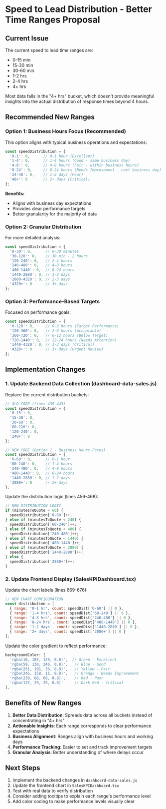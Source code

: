 # Speed to Lead Distribution - Better Time Ranges Proposal

## Current Issue
The current speed to lead time ranges are:
- 0-15 min
- 15-30 min  
- 30-60 min
- 1-2 hrs
- 2-4 hrs
- 4+ hrs

Most data falls in the "4+ hrs" bucket, which doesn't provide meaningful insights into the actual distribution of response times beyond 4 hours.

## Recommended New Ranges

### Option 1: Business Hours Focus (Recommended)
This option aligns with typical business operations and expectations:

```javascript
const speedDistribution = {
  '0-1': 0,      // 0-1 hour (Excellent)
  '1-4': 0,      // 1-4 hours (Good - same business day)
  '4-8': 0,      // 4-8 hours (Fair - within business hours)
  '8-24': 0,     // 8-24 hours (Needs Improvement - next business day)
  '24-48': 0,    // 1-2 days (Poor)
  '48+': 0       // 2+ days (Critical)
};
```

**Benefits:**
- Aligns with business day expectations
- Provides clear performance targets
- Better granularity for the majority of data

### Option 2: Granular Distribution
For more detailed analysis:

```javascript
const speedDistribution = {
  '0-30': 0,      // 0-30 minutes
  '30-120': 0,    // 30 min - 2 hours
  '120-240': 0,   // 2-4 hours
  '240-480': 0,   // 4-8 hours
  '480-1440': 0,  // 8-24 hours
  '1440-2880': 0, // 1-2 days
  '2880-4320': 0, // 2-3 days
  '4320+': 0      // 3+ days
};
```

### Option 3: Performance-Based Targets
Focused on performance goals:

```javascript
const speedDistribution = {
  '0-120': 0,     // 0-2 hours (Target Performance)
  '120-360': 0,   // 2-6 hours (Acceptable)
  '360-720': 0,   // 6-12 hours (Below Target)
  '720-1440': 0,  // 12-24 hours (Needs Attention)
  '1440-4320': 0, // 1-3 days (Critical)
  '4320+': 0      // 3+ days (Urgent Review)
};
```

## Implementation Changes

### 1. Update Backend Data Collection (dashboard-data-sales.js)

Replace the current distribution buckets:

```javascript
// OLD CODE (lines 435-443)
const speedDistribution = {
  '0-15': 0,
  '15-30': 0,
  '30-60': 0,
  '60-120': 0,  
  '120-240': 0,
  '240+': 0
};

// NEW CODE (Option 1 - Business Hours Focus)
const speedDistribution = {
  '0-60': 0,      // 0-1 hour
  '60-240': 0,    // 1-4 hours
  '240-480': 0,   // 4-8 hours
  '480-1440': 0,  // 8-24 hours
  '1440-2880': 0, // 1-2 days
  '2880+': 0      // 2+ days
};
```

Update the distribution logic (lines 456-468):

```javascript
// NEW DISTRIBUTION LOGIC
if (minutesToQuote < 60) {
  speedDistribution['0-60']++;
} else if (minutesToQuote < 240) {
  speedDistribution['60-240']++;
} else if (minutesToQuote < 480) {
  speedDistribution['240-480']++;
} else if (minutesToQuote < 1440) {
  speedDistribution['480-1440']++;
} else if (minutesToQuote < 2880) {
  speedDistribution['1440-2880']++;
} else {
  speedDistribution['2880+']++;
}
```

### 2. Update Frontend Display (SalesKPIDashboard.tsx)

Update the chart labels (lines 669-676):

```javascript
// NEW CHART CONFIGURATION
const distribution = [
  { range: '0-1 hr', count: speedDist['0-60'] || 0 },
  { range: '1-4 hrs', count: speedDist['60-240'] || 0 },
  { range: '4-8 hrs', count: speedDist['240-480'] || 0 },
  { range: '8-24 hrs', count: speedDist['480-1440'] || 0 },
  { range: '1-2 days', count: speedDist['1440-2880'] || 0 },
  { range: '2+ days', count: speedDist['2880+'] || 0 }
];
```

Update the color gradient to reflect performance:

```javascript
backgroundColor: [
  'rgba(16, 185, 129, 0.8)',  // Green - Excellent
  'rgba(59, 130, 246, 0.8)',   // Blue - Good
  'rgba(251, 191, 36, 0.8)',   // Yellow - Fair
  'rgba(245, 158, 11, 0.8)',   // Orange - Needs Improvement
  'rgba(239, 68, 68, 0.8)',    // Red - Poor
  'rgba(127, 29, 29, 0.8)'     // Dark Red - Critical
],
```

## Benefits of New Ranges

1. **Better Data Distribution**: Spreads data across all buckets instead of concentrating in "4+ hrs"
2. **Actionable Insights**: Each range corresponds to clear performance expectations
3. **Business Alignment**: Ranges align with business hours and working days
4. **Performance Tracking**: Easier to set and track improvement targets
5. **Granular Analysis**: Better understanding of where delays occur

## Next Steps

1. Implement the backend changes in `dashboard-data-sales.js`
2. Update the frontend chart in `SalesKPIDashboard.tsx`
3. Test with real data to verify distribution
4. Consider adding tooltips to explain each range's performance level
5. Add color coding to make performance levels visually clear